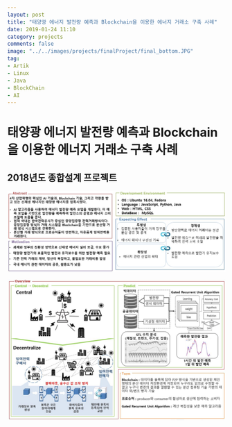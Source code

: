 ```yaml
---
layout: post
title: "태양광 에너지 발전량 예측과 Blockchain을 이용한 에너지 거래소 구축 사례"
date: 2019-01-24 11:10
category: projects
comments: false
image: "../../images/projects/finalProject/final_bottom.JPG"
tag:
- Artik
- Linux
- Java
- BlockChain
- AI
---
```


# 태양광 에너지 발전량 예측과 Blockchain을 이용한 에너지 거래소 구축 사례
## 2018년도 종합설계 프로젝트

![final_top.JPG](../../images/projects/finalProject/final_top.JPG)  


![final_bottom.JPG](../../images/projects/finalProject/final_bottom.JPG)  
